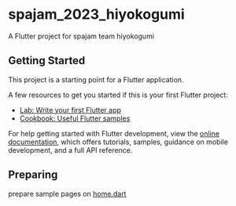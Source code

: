 # spajam_2023_hiyokogumi

A Flutter project for spajam team hiyokogumi

## Getting Started

This project is a starting point for a Flutter application.

A few resources to get you started if this is your first Flutter project:

- [Lab: Write your first Flutter app](https://docs.flutter.dev/get-started/codelab)
- [Cookbook: Useful Flutter samples](https://docs.flutter.dev/cookbook)

For help getting started with Flutter development, view the
[online documentation](https://docs.flutter.dev/), which offers tutorials,
samples, guidance on mobile development, and a full API reference.

## Preparing
prepare sample pages on [home.dart](https://github.com/macaroni10y/spajam_2023_hiyokogumi/blob/main/lib/pages/home.dart)
